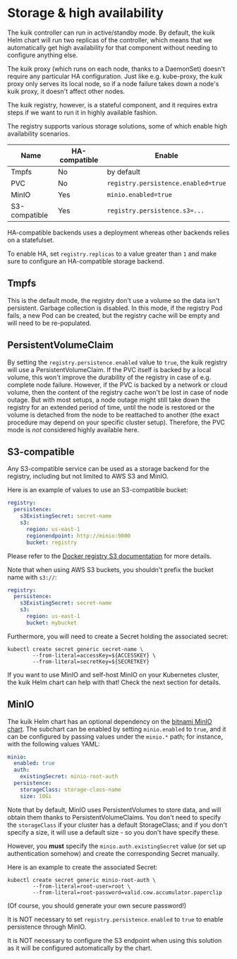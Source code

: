 # Storage & high availability

The kuik controller can run in active/standby mode. By default, the kuik Helm chart will run two replicas of the controller, which means that we automatically get high availability for that component without needing to configure anything else.

The kuik proxy (which runs on each node, thanks to a DaemonSet) doesn't require any particular HA configuration. Just like e.g. kube-proxy, the kuik proxy only serves its local node, so if a node failure takes down a node's kuik proxy, it doesn't affect other nodes.

The kuik registry, however, is a stateful component, and it requires extra steps if we want to run it in highly available fashion.

The registry supports various storage solutions, some of which enable high availability scenarios.

| Name          | HA-compatible | Enable                              |
|---------------|---------------|-------------------------------------|
| Tmpfs         |      No       | by default                          |
| PVC           |      No       | `registry.persistence.enabled=true` |
| MinIO         |      Yes      | `minio.enabled=true`                |
| S3-compatible |      Yes      | `registry.persistence.s3=...`       |

HA-compatible backends uses a deployment whereas other backends relies on a statefulset.

To enable HA, set `registry.replicas` to a value greater than `1` and make sure to configure an HA-compatible storage backend.

## Tmpfs

This is the default mode, the registry don't use a volume so the data isn't persistent. Garbage collection is disabled. In this mode, if the registry Pod fails, a new Pod can be created, but the registry cache will be empty and will need to be re-populated.

## PersistentVolumeClaim

By setting the `registry.persistence.enabled` value to `true`, the kuik registry will use a PersistentVolumeClaim. If the PVC itself is backed by a local volume, this won't improve the durability of the registry in case of e.g. complete node failure. However, if the PVC is backed by a network or cloud volume, then the content of the registry cache won't be lost in case of node outage. But with most setups, a node outage might still take down the registry for an extended period of time, until the node is restored or the volume is detached from the node to be reattached to another (the exact procedure may depend on your specific cluster setup). Therefore, the PVC mode is *not* considered highly available here.

## S3-compatible

Any S3-compatible service can be used as a storage backend for the registry, including but not limited to AWS S3 and MinIO.

Here is an example of values to use an S3-compatible bucket:

```yaml
registry:
  persistence:
    s3ExistingSecret: secret-name
    s3:
      region: us-east-1
      regionendpoint: http://minio:9000
      bucket: registry
```

Please refer to the [Docker registry S3 documentation](https://github.com/docker/docs/blob/main/registry/storage-drivers/s3.md) for more details.

Note that when using AWS S3 buckets, you shouldn't prefix the bucket name with `s3://`:

```yaml
registry:
  persistence:
    s3ExistingSecret: secret-name
    s3:
      region: us-east-1
      bucket: mybucket
```

Furthermore, you will need to create a Secret holding the associated secret:

```
kubectl create secret generic secret-name \
        --from-literal=accessKey=${ACCESSKEY} \
        --from-literal=secretKey=${SECRETKEY}
```

If you want to use MinIO and self-host MinIO on your Kubernetes cluster, the kuik Helm chart can help with that! Check the next section for details.

## MinIO

The kuik Helm chart has an optional dependency on the [bitnami MinIO chart](https://artifacthub.io/packages/helm/bitnami/minio). The subchart can be enabled by setting `minio.enabled` to `true`, and it can be configured by passing values under the `minio.*` path; for instance, with the following values YAML:

```yaml
minio:
  enabled: true
  auth:
    existingSecret: minio-root-auth
  persistence:
    storageClass: storage-class-name
    size: 10Gi
```

Note that by default, MinIO uses PersistentVolumes to store data, and will obtain them thanks to PersistentVolumeClaims. You don't need to specify the `storageClass` if your cluster has a default StorageClass; and if you don't specify a size, it will use a default size - so you don't have specify these.

However, you **must** specify the `minio.auth.existingSecret` value (or set up authentication somehow) and create the corresponding Secret manually.

Here is an example to create the associated Secret:

```
kubectl create secret generic minio-root-auth \
        --from-literal=root-user=root \
        --from-literal=root-password=valid.cow.accumulator.paperclip
```

(Of course, you should generate your own secure password!)

It is NOT necessary to set `registry.persistence.enabled` to `true` to enable persistence through MinIO.

It is NOT necessary to configure the S3 endpoint when using this solution as it will be configured automatically by the chart.

